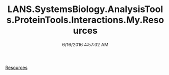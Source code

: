 ﻿---
title: LANS.SystemsBiology.AnalysisTools.ProteinTools.Interactions.My.Resources
date: 6/16/2016 4:57:02 AM
---

[Resources](T-LANS.SystemsBiology.AnalysisTools.ProteinTools.Interactions.My.Resources.Resources.html)
